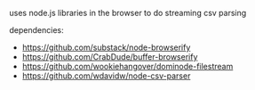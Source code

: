uses node.js libraries in the browser to do streaming csv parsing

dependencies:

- https://github.com/substack/node-browserify
- https://github.com/CrabDude/buffer-browserify
- https://github.com/wookiehangover/dominode-filestream
- https://github.com/wdavidw/node-csv-parser
